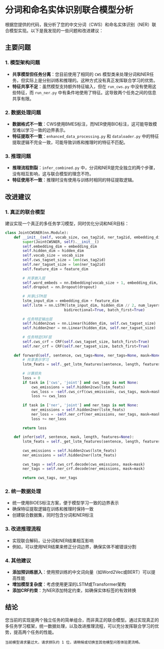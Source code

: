 # 分词和命名实体识别联合模型分析

根据您提供的代码，我分析了您的中文分词（CWS）和命名实体识别（NER）联合模型实现。以下是我发现的一些问题和改进建议：

## 主要问题

### 1. 模型架构问题

- **共享模型但任务分离**：您目前使用了相同的 `CWS` 模型类来处理分词和NER任务，但实际上是分别训练和推理的。这种方式没有真正发挥联合学习的优势。
- **特征共享不足**：虽然模型支持额外特征输入，但在 `run_cws.py` 中没有使用这些特征，而 `run_ner.py` 中有条件地使用了特征。这导致两个任务之间的信息共享有限。

### 2. 数据处理问题

- **数据格式不一致**：CWS使用BMES标注，而NER使用BIO标注，这可能导致模型难以学习一致的边界表示。
- **特征提取不一致**：`enhanced_data_processing.py` 和 `dataloader.py` 中的特征提取逻辑不完全一致，可能导致训练和推理时的特征不匹配。

### 3. 推理问题

- **推理流程割裂**：`infer_combined.py` 中，分词和NER是完全独立的两个步骤，没有相互影响，这与联合模型的理念不符。
- **特征使用不一致**：推理时没有使用与训练时相同的特征提取逻辑。

## 改进建议

### 1. 真正的联合模型

建议实现一个真正的多任务学习模型，同时优化分词和NER目标：

```python
class JointCWSNER(nn.Module):
    def __init__(self, vocab_size, cws_tag2id, ner_tag2id, embedding_dim, hidden_dim, feature_dim=0, dropout=0.5):
        super(JointCWSNER, self).__init__()
        self.embedding_dim = embedding_dim
        self.hidden_dim = hidden_dim
        self.vocab_size = vocab_size
        self.cws_tagset_size = len(cws_tag2id)
        self.ner_tagset_size = len(ner_tag2id)
        self.feature_dim = feature_dim
      
        # 共享嵌入层
        self.word_embeds = nn.Embedding(vocab_size + 1, embedding_dim, padding_idx=0)
        self.dropout = nn.Dropout(dropout)
      
        # 共享LSTM层
        lstm_input_dim = embedding_dim + feature_dim
        self.lstm = nn.LSTM(lstm_input_dim, hidden_dim // 2, num_layers=1,
                           bidirectional=True, batch_first=True)
      
        # 任务特定输出层
        self.hidden2cws = nn.Linear(hidden_dim, self.cws_tagset_size)
        self.hidden2ner = nn.Linear(hidden_dim, self.ner_tagset_size)
      
        # 任务特定CRF层
        self.cws_crf = CRF(self.cws_tagset_size, batch_first=True)
        self.ner_crf = CRF(self.ner_tagset_size, batch_first=True)
      
    def forward(self, sentence, cws_tags=None, ner_tags=None, mask=None, length=None, features=None, task='joint'):
        # 共享表示学习
        lstm_feats = self._get_lstm_features(sentence, length, features)
      
        # 计算损失
        loss = 0
        if task in ['cws', 'joint'] and cws_tags is not None:
            cws_emissions = self.hidden2cws(lstm_feats)
            cws_loss = -self.cws_crf(cws_emissions, cws_tags, mask=mask, reduction='mean')
            loss += cws_loss
          
        if task in ['ner', 'joint'] and ner_tags is not None:
            ner_emissions = self.hidden2ner(lstm_feats)
            ner_loss = -self.ner_crf(ner_emissions, ner_tags, mask=mask, reduction='mean')
            loss += ner_loss
          
        return loss
      
    def infer(self, sentence, mask, length, features=None):
        lstm_feats = self._get_lstm_features(sentence, length, features)
      
        cws_emissions = self.hidden2cws(lstm_feats)
        ner_emissions = self.hidden2ner(lstm_feats)
      
        cws_tags = self.cws_crf.decode(cws_emissions, mask=mask)
        ner_tags = self.ner_crf.decode(ner_emissions, mask=mask)
      
        return cws_tags, ner_tags
```

### 2. 统一数据处理

- 统一使用BIOES标注方案，便于模型学习一致的边界表示
- 确保特征提取逻辑在训练和推理时保持一致
- 创建联合数据集，同时包含分词和NER标注

### 3. 改进推理流程

- 实现联合解码，让分词和NER结果相互影响
- 例如，可以使用NER结果来修正分词边界，确保实体不被错误分割

### 4. 其他建议

- **添加预训练嵌入**：使用预训练的中文词向量（如Word2Vec或BERT）可以提高性能
- **增加模型复杂度**：考虑使用更深的LSTM或Transformer架构
- **添加CRF约束**：为NER添加特定约束，如确保实体标签的有效转换

## 结论

您当前的实现是两个独立任务的简单组合，而非真正的联合模型。通过实现真正的多任务学习框架，统一数据处理，以及改进推理流程，可以充分发挥联合学习的优势，提高两个任务的性能。

    当前模型请求量过大，请求排队约 1 位，请稍候或切换至其他模型问答体验更流畅。
